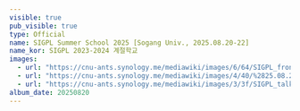 ```yaml
---
visible: true
pub_visible: true
type: Official
name: SIGPL Summer School 2025 [Sogang Univ., 2025.08.20-22] 
name_kor: SIGPL 2023-2024 계절학교 
images:
  - url: "https://cnu-ants.synology.me/mediawiki/images/6/64/SIGPL_front.jpeg"
  - url: "https://cnu-ants.synology.me/mediawiki/images/4/40/%2825.08.20%29_SIGPL.jpeg"
  - url: "https://cnu-ants.synology.me/mediawiki/images/3/3f/SIGPL_talk.jpeg"
album_date: 20250820
---
```

